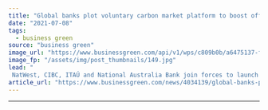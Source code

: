 ```yaml
---
title: "Global banks plot voluntary carbon market platform to boost offset transparency"
date: "2021-07-08"
tags: 
  - business green
source: "business green"
image_url: "https://www.businessgreen.com/api/v1/wps/c809b0b/a6475137-fe97-4196-9603-3ed06cf1f41b/1/finite-carbon-project-sealaska-4-forest-alaska-finite-carbon-185x114.jpg"
image_fp: "/assets/img/post_thumbnails/149.jpg"
lead: "
 NatWest, CIBC, ITAÚ and National Australia Bank join forces to launch Project Carbon marketplace next month ..."
article_url: "https://www.businessgreen.com/news/4034139/global-banks-plot-voluntary-carbon-market-platform-boost-offset-transparency"
---
```


---
